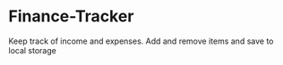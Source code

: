 # Finance-Tracker
Keep track of income and expenses. Add and remove items and save to local storage
